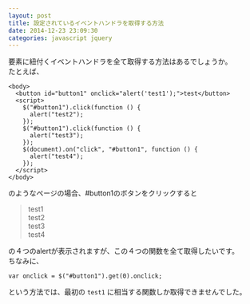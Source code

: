 ```yaml
---
layout: post
title: 設定されているイベントハンドラを取得する方法
date: 2014-12-23 23:09:30
categories: javascript jquery
---
```

<p>要素に紐付くイベントハンドラを全て取得する方法はあるでしょうか。<br>
たとえば、</p>

<pre><code>&lt;body&gt;
  &lt;button id="button1" onclick="alert('test1');"&gt;test&lt;/button&gt;
  &lt;script&gt;
    $("#button1").click(function () {
      alert("test2");
    });
    $("#button1").click(function () {
      alert("test3");
    });
    $(document).on("click", "#button1", function () {
      alert("test4");
    });
  &lt;/script&gt;
&lt;/body&gt;
</code></pre>

<p>のようなページの場合、#button1のボタンをクリックすると</p>

<blockquote>
  <p>test1<br>
  test2<br>
  test3<br>
  test4  </p>
</blockquote>

<p>の４つのalertが表示されますが、この４つの関数を全て取得したいです。<br>
ちなみに、</p>

<pre><code>var onclick = $("#button1").get(0).onclick;
</code></pre>

<p>という方法では、最初の <code>test1</code> に相当する関数しか取得できませんでした。</p>
